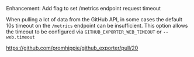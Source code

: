 Enhancement: Add flag to set /metrics endpoint request timeout

When pulling a lot of data from the GitHub API, in some cases the default 10s
timeout on the `/metrics` endpoint can be insufficient. This option allows the
timeout to be configured via `GITHUB_EXPORTER_WEB_TIMEOUT` or `--web.timeout`

https://github.com/promhippie/github_exporter/pull/20
